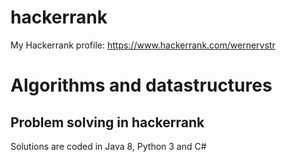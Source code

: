# hackerrank
My Hackerrank profile: https://www.hackerrank.com/wernervstr
# Algorithms and datastructures
## Problem solving in hackerrank
Solutions are coded in Java 8, Python 3 and C#
